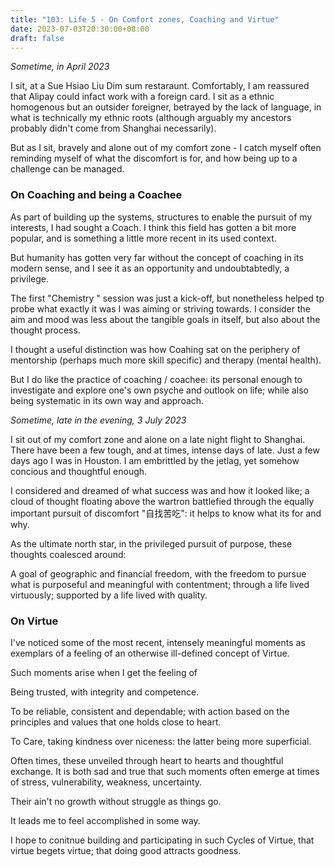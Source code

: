 ```yaml
---
title: "103: Life 5 - On Comfort zones, Coaching and Virtue"
date: 2023-07-03T20:30:00+08:00
draft: false
---
```


*Sometime, in April 2023*

I sit, at a Sue Hsiao Liu Dim sum restaraunt.  Comfortably, I am reassured that Alipay could infact work with a foreign card. I sit as a ethnic homogenous but an outsider foreigner, betrayed by the lack of language, in what is technically my ethnic roots (although arguably my ancestors probably didn't come from Shanghai necessarily). 

But as I sit, bravely and alone out of my comfort zone - I catch myself often reminding myself of what the discomfort is for, and how being up to a challenge can be managed. 

### On Coaching and being a Coachee

As part of building up the systems, structures to enable the pursuit of my interests, I had sought a Coach. I think this field has gotten a bit more popular, and is something a little more recent in its used context.

But humanity has gotten very far without the concept of coaching in its modern sense, and I see it as an opportunity and undoubtabtedly, a privilege.

The first "Chemistry " session was just a kick-off, but nonetheless helped tp probe what exactly it was I was aiming or striving towards. I consider the aim and mood was less about the tangible goals in itself, but also about the thought process. 

I thought a useful distinction was how Coahing sat on the periphery of mentorship (perhaps much more skill specific) and therapy (mental health).

But I do like the practice of coaching / coachee: its personal enough to investigate and explore one's own psyche and outlook on life; while also being systematic in its own way and approach. 

*Sometime, late in the evening, 3 July 2023*

I sit out of my comfort zone and alone on a late night flight to Shanghai. There have been a few tough, and at times, intense days of late. Just a few days ago I was in Houston. I am embrittled by the jetlag, yet somehow concious and thoughtful enough. 

I considered and dreamed of what success was and how it looked like; a cloud of thought floating above the wartron battlefied through the equally important pursuit of discomfort "自找苦吃": it helps to know what its for and why.

As the ultimate north star, in the privileged pursuit of purpose, these thoughts coalesced around:

A goal of geographic and financial freedom, 
with the freedom to pursue what is purposeful and meaningful with contentment; 
through a life lived virtuously; supported by a life lived with quality. 

### On Virtue
I've noticed some of the most recent, intensely meaningful moments as exemplars of a feeling of an otherwise ill-defined concept of Virtue. 

Such moments arise when I get the feeling of 

Being trusted, with integrity and competence.  

To be reliable, consistent and dependable; with action based on the principles and values that one holds close to heart. 

To Care, taking kindness over niceness: the latter being more superficial. 

Often times, these unveiled through heart to hearts and thoughtful exchange. It is both sad and true that such moments often emerge at times of stress, vulnerability, weakness, uncertainty. 

Their ain't no growth without struggle as things go. 

It leads me to feel accomplished in some way. 

I hope to conitnue building and participating in such Cycles of Virtue, that virtue begets virtue; that doing good attracts goodness. 